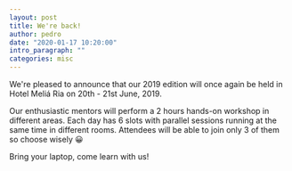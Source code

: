 ```yaml
---
layout: post
title: We're back!
author: pedro
date: "2020-01-17 10:20:00"
intro_paragraph: ""
categories: misc
---
```


We're pleased to announce that our 2019 edition will once again be held in Hotel Meliá Ria on 20th - 21st June, 2019.

Our enthusiastic mentors will perform a 2 hours hands-on workshop in different areas. Each day has 6 slots with parallel sessions running at the same time in different rooms. Attendees will be able to join only 3 of them so choose wisely 😀

Bring your laptop, come learn with us!
